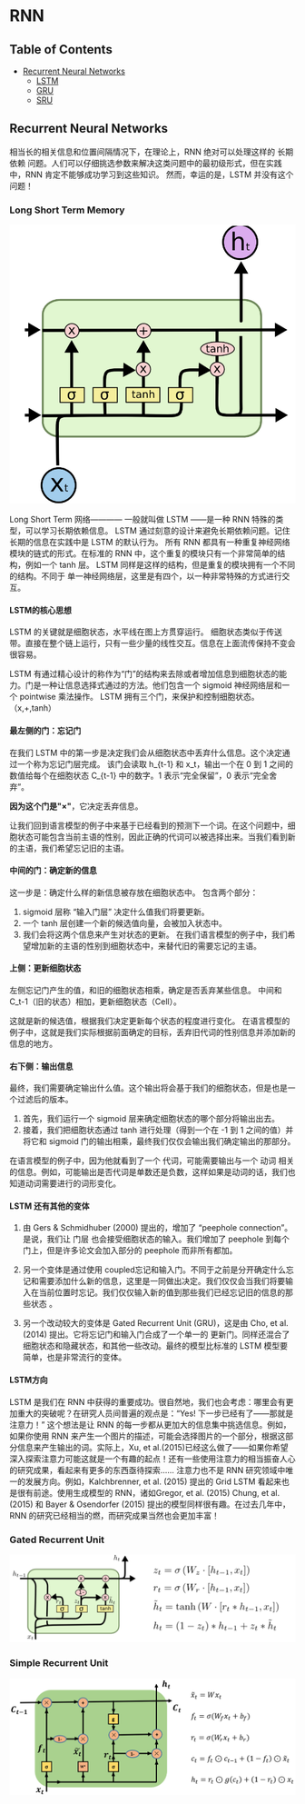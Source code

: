 # RNN

## Table of Contents
- [Recurrent Neural Networks](#recurrent-neural-networks)
  - [LSTM](#long-short-term-memory)
  - [GRU](#gated-recurrent-unit)
  - [SRU](#simple-recurrent-unit)

## Recurrent Neural Networks

相当长的相关信息和位置间隔情况下，在理论上，RNN 绝对可以处理这样的 长期依赖 问题。人们可以仔细挑选参数来解决这类问题中的最初级形式，但在实践中，RNN 肯定不能够成功学习到这些知识。
然而，幸运的是，LSTM 并没有这个问题！

### Long Short Term Memory

![lstm](./image/1.jpg)

Long Short Term 网络———— 一般就叫做 LSTM ——是一种 RNN 特殊的类型，可以学习长期依赖信息。
LSTM 通过刻意的设计来避免长期依赖问题。记住长期的信息在实践中是 LSTM 的默认行为。
所有 RNN 都具有一种重复神经网络模块的链式的形式。在标准的 RNN 中，这个重复的模块只有一个非常简单的结构，例如一个 tanh 层。
LSTM 同样是这样的结构，但是重复的模块拥有一个不同的结构。不同于 单一神经网络层，这里是有四个，以一种非常特殊的方式进行交互。

#### LSTM的核心思想
LSTM 的关键就是细胞状态，水平线在图上方贯穿运行。
细胞状态类似于传送带。直接在整个链上运行，只有一些少量的线性交互。信息在上面流传保持不变会很容易。

LSTM 有通过精心设计的称作为“门”的结构来去除或者增加信息到细胞状态的能力。门是一种让信息选择式通过的方法。他们包含一个 sigmoid 神经网络层和一个 pointwise 乘法操作。
LSTM 拥有三个门，来保护和控制细胞状态。（x,+,tanh）

#### 最左侧的门：忘记门
在我们 LSTM 中的第一步是决定我们会从细胞状态中丢弃什么信息。这个决定通过一个称为忘记门层完成。
该门会读取 h_{t-1} 和 x_t，输出一个在 0 到 1 之间的数值给每个在细胞状态 C_{t-1} 中的数字。1 表示“完全保留”，0 表示“完全舍弃”。

**因为这个门是"×"**，它决定丢弃信息。

让我们回到语言模型的例子中来基于已经看到的预测下一个词。在这个问题中，细胞状态可能包含当前主语的性别，因此正确的代词可以被选择出来。当我们看到新的主语，我们希望忘记旧的主语。

#### 中间的门：确定新的信息

这一步是：确定什么样的新信息被存放在细胞状态中。
包含两个部分：
1. sigmoid 层称 “输入门层” 决定什么值我们将要更新。
2. 一个 tanh 层创建一个新的候选值向量，会被加入状态中。
3. 我们会将这两个信息来产生对状态的更新。
在我们语言模型的例子中，我们希望增加新的主语的性别到细胞状态中，来替代旧的需要忘记的主语。

#### 上侧：更新细胞状态
左侧忘记门产生的值，和旧的细胞状态相乘，确定是否丢弃某些信息。
中间和C_t-1（旧的状态）相加，更新细胞状态（Cell）。

这就是新的候选值，根据我们决定更新每个状态的程度进行变化。
在语言模型的例子中，这就是我们实际根据前面确定的目标，丢弃旧代词的性别信息并添加新的信息的地方。

#### 右下侧：输出信息
最终，我们需要确定输出什么值。这个输出将会基于我们的细胞状态，但是也是一个过滤后的版本。

1. 首先，我们运行一个 sigmoid 层来确定细胞状态的哪个部分将输出出去。
2. 接着，我们把细胞状态通过 tanh 进行处理（得到一个在 -1 到 1 之间的值）并将它和 sigmoid 门的输出相乘，最终我们仅仅会输出我们确定输出的那部分。

在语言模型的例子中，因为他就看到了一个 代词，可能需要输出与一个 动词 相关的信息。例如，可能输出是否代词是单数还是负数，这样如果是动词的话，我们也知道动词需要进行的词形变化。

#### LSTM 还有其他的变体

1. 由 Gers & Schmidhuber (2000) 提出的，增加了 “peephole connection”。是说，我们让 门层 也会接受细胞状态的输入。我们增加了 peephole 到每个门上，但是许多论文会加入部分的 peephole 而非所有都加。

2. 另一个变体是通过使用 coupled忘记和输入门。不同于之前是分开确定什么忘记和需要添加什么新的信息，这里是一同做出决定。我们仅仅会当我们将要输入在当前位置时忘记。我们仅仅输入新的值到那些我们已经忘记旧的信息的那些状态 。

3. 另一个改动较大的变体是 Gated Recurrent Unit (GRU)，这是由 Cho, et al. (2014) 提出。它将忘记门和输入门合成了一个单一的 更新门。同样还混合了细胞状态和隐藏状态，和其他一些改动。最终的模型比标准的 LSTM 模型要简单，也是非常流行的变体。

#### LSTM方向
LSTM 是我们在 RNN 中获得的重要成功。很自然地，我们也会考虑：哪里会有更加重大的突破呢？在研究人员间普遍的观点是：“Yes! 下一步已经有了——那就是注意力！” 这个想法是让 RNN 的每一步都从更加大的信息集中挑选信息。例如，如果你使用 RNN 来产生一个图片的描述，可能会选择图片的一个部分，根据这部分信息来产生输出的词。实际上，Xu, et al.(2015)已经这么做了——如果你希望深入探索注意力可能这就是一个有趣的起点！还有一些使用注意力的相当振奋人心的研究成果，看起来有更多的东西亟待探索……
注意力也不是 RNN 研究领域中唯一的发展方向。例如，Kalchbrenner, et al. (2015) 提出的 Grid LSTM 看起来也是很有前途。使用生成模型的 RNN，诸如Gregor, et al. (2015) Chung, et al. (2015) 和 Bayer & Osendorfer (2015) 提出的模型同样很有趣。在过去几年中，RNN 的研究已经相当的燃，而研究成果当然也会更加丰富！

### Gated Recurrent Unit

![gru](./image/2.jpg)

### Simple Recurrent Unit

![sru](./image/3.jpg)
